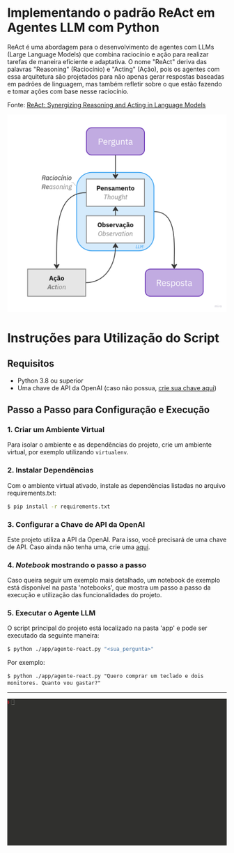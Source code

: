 # Implementando o padrão ReAct em Agentes LLM com Python

ReAct é uma abordagem para o desenvolvimento de agentes com LLMs (Large Language Models) que combina raciocínio e ação para realizar tarefas de maneira eficiente e adaptativa. O nome "ReAct" deriva das palavras "Reasoning" (Raciocínio) e "Acting" (Ação), pois os agentes com essa arquitetura são projetados para não apenas gerar respostas baseadas em padrões de linguagem, mas também refletir sobre o que estão fazendo e tomar ações com base nesse raciocínio.

Fonte: [ReAct: Synergizing Reasoning and Acting in Language Models](https://arxiv.org/abs/2210.03629)

![React](./images/react.png)

# Instruções para Utilização do Script

## Requisitos

- Python 3.8 ou superior
- Uma chave de API da OpenAI (caso não possua, [crie sua chave aqui](https://platform.openai.com/account/api-keys))

## Passo a Passo para Configuração e Execução

### 1. Criar um Ambiente Virtual

Para isolar o ambiente e as dependências do projeto, crie um ambiente virtual, por exemplo utilizando `virtualenv`. 

### 2. Instalar Dependências

Com o ambiente virtual ativado, instale as dependências listadas no arquivo requirements.txt:

```bash
$ pip install -r requirements.txt
```

### 3. Configurar a Chave de API da OpenAI
Este projeto utiliza a API da OpenAI. Para isso, você precisará de uma chave de API. Caso ainda não tenha uma, crie uma [aqui](https://platform.openai.com/account/api-keys).

### 4. *Notebook* mostrando o passo a passo

Caso queira seguir um exemplo mais detalhado, um notebook de exemplo está disponível na pasta 'notebooks', que mostra um passo a passo da execução e utilização das funcionalidades do projeto.

### 5. Executar o Agente LLM

O script principal do projeto está localizado na pasta 'app' e pode ser executado da seguinte maneira:

```bash
$ python ./app/agente-react.py "<sua_pergunta>"
```
Por exemplo:
```
$ python ./app/agente-react.py "Quero comprar um teclado e dois monitores. Quanto vou gastar?"
```

-----


![React](./images/react.gif)